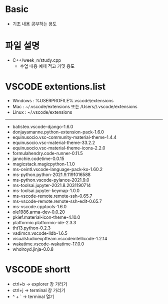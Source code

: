 # Basic
* 기초 내용 공부하는 용도
# 파일 설명
* C++/week_n/study.cpp 
    * 수업 내용 예제 적고 커밋 용도
# VSCODE extentions.list
* Windows : %USERPROFILE%\.vscode\extensions
* Mac : ~/.vscode/extensions 또는 /Users/<user>/.vscode/extensions
* Linux : ~/.vscode/extensions
---------------------
* batisteo.vscode-django-1.6.0
* donjayamanne.python-extension-pack-1.6.0
* equinusocio.vsc-community-material-theme-1.4.4
* equinusocio.vsc-material-theme-33.2.2
* equinusocio.vsc-material-theme-icons-2.2.0
* formulahendry.code-runner-0.11.5
* jannchie.codetime-0.0.15
* magicstack.magicpython-1.1.0
* ms-ceintl.vscode-language-pack-ko-1.60.2
* ms-python.python-2021.9.1191016588
* ms-python.vscode-pylance-2021.9.0
* ms-toolsai.jupyter-2021.8.2031190714
* ms-toolsai.jupyter-keymap-1.0.0
* ms-vscode-remote.remote-ssh-0.65.7
* ms-vscode-remote.remote-ssh-edit-0.65.7
* ms-vscode.cpptools-1.6.0
* ole1986.arma-dev-0.0.20
* pkief.material-icon-theme-4.10.0
* platformio.platformio-ide-2.3.3
* tht13.python-0.2.3
* vadimcn.vscode-lldb-1.6.5
* visualstudioexptteam.vscodeintellicode-1.2.14
* wakatime.vscode-wakatime-17.0.0
* wholroyd.jinja-0.0.8

# VSCODE shortt
* ctrl+b -> explorer 창 가리기
* ctrl+j -> terminal 창 가리기
* ^ + ` -> terminal 열기